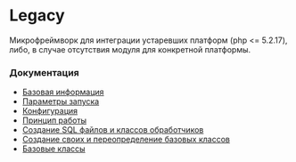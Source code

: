 Legacy
======

Микрофреймворк для интеграции устаревших платформ (php <= 5.2.17), либо, в случае отсутствия модуля для конкретной платформы.

### Документация

* [Базовая информация](https://github.com/retailcrm/legacy/wiki/%D0%91%D0%B0%D0%B7%D0%BE%D0%B2%D0%B0%D1%8F-%D0%B8%D0%BD%D1%84%D0%BE%D1%80%D0%BC%D0%B0%D1%86%D0%B8%D1%8F)
* [Параметры запуска](https://github.com/retailcrm/legacy/wiki/%D0%9F%D0%B0%D1%80%D0%B0%D0%BC%D0%B5%D1%82%D1%80%D1%8B-%D0%B7%D0%B0%D0%BF%D1%83%D1%81%D0%BA%D0%B0)
* [Конфигурация](https://github.com/retailcrm/legacy/wiki/%D0%9A%D0%BE%D0%BD%D1%84%D0%B8%D0%B3%D1%83%D1%80%D0%B0%D1%86%D0%B8%D1%8F)
* [Принцип работы](https://github.com/retailcrm/legacy/wiki/%D0%9F%D1%80%D0%B8%D0%BD%D1%86%D0%B8%D0%BF-%D1%80%D0%B0%D0%B1%D0%BE%D1%82%D1%8B)
* [Создание SQL файлов и классов обработчиков](https://github.com/retailcrm/legacy/wiki/%D0%A1%D0%BE%D0%B7%D0%B4%D0%B0%D0%BD%D0%B8%D0%B5-SQL-%D1%84%D0%B0%D0%B9%D0%BB%D0%BE%D0%B2-%D0%B8-%D0%BA%D0%BB%D0%B0%D1%81%D1%81%D0%BE%D0%B2-%D0%BE%D0%B1%D1%80%D0%B0%D0%B1%D0%BE%D1%82%D1%87%D0%B8%D0%BA%D0%BE%D0%B2)
* [Создание своих и переопределение базовых классов](https://github.com/retailcrm/legacy/wiki/%D0%A1%D0%BE%D0%B7%D0%B4%D0%B0%D0%BD%D0%B8%D0%B5-%D1%81%D0%B2%D0%BE%D0%B8%D1%85-%D0%B8-%D0%BF%D0%B5%D1%80%D0%B5%D0%BE%D0%BF%D1%80%D0%B5%D0%B4%D0%B5%D0%BB%D0%B5%D0%BD%D0%B8%D0%B5-%D0%B1%D0%B0%D0%B7%D0%BE%D0%B2%D1%8B%D1%85-%D0%BA%D0%BB%D0%B0%D1%81%D1%81%D0%BE%D0%B2)
* [Базовые классы](https://github.com/retailcrm/legacy/wiki/%D0%91%D0%B0%D0%B7%D0%BE%D0%B2%D1%8B%D0%B5-%D0%BA%D0%BB%D0%B0%D1%81%D1%81%D1%8B)


